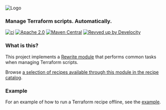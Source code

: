 ![Logo](https://github.com/openrewrite/rewrite/raw/main/doc/logo-oss.png)
### Manage Terraform scripts. Automatically.

[![ci](https://github.com/openrewrite/rewrite-terraform/actions/workflows/ci.yml/badge.svg)](https://github.com/openrewrite/rewrite-terraform/actions/workflows/ci.yml)
[![Apache 2.0](https://img.shields.io/github/license/openrewrite/rewrite-terraform.svg)](https://www.apache.org/licenses/LICENSE-2.0)
[![Maven Central](https://img.shields.io/maven-central/v/org.openrewrite.recipe/rewrite-terraform.svg)](https://mvnrepository.com/artifact/org.openrewrite.recipe/rewrite-terraform)
[![Revved up by Develocity](https://img.shields.io/badge/Revved%20up%20by-Develocity-06A0CE?logo=Gradle&labelColor=02303A)](https://ge.openrewrite.org/scans)

### What is this?

This project implements a [Rewrite module](https://github.com/openrewrite/rewrite) that performs common tasks when managing Terraform scripts.

Browse [a selection of recipes available through this module in the recipe catalog](https://docs.openrewrite.org/recipes/terraform).

### Example

For an example of how to run a Terraform recipe offline, see the [example](https://github.com/openrewrite/rewrite-terraform/blob/main/src/test/kotlin/org/openrewrite/terraform/Example.java).

